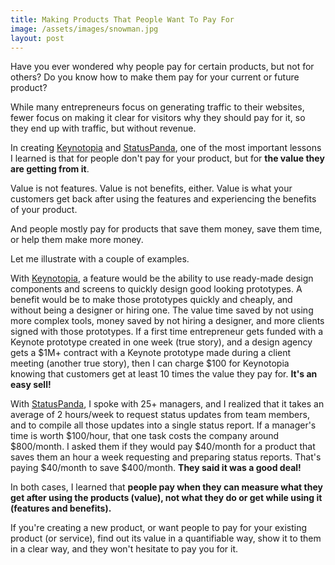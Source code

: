 ```yaml
---
title: Making Products That People Want To Pay For
image: /assets/images/snowman.jpg
layout: post
---
```


Have you ever wondered why people pay for certain products, but not for
others? Do you know how to make them pay for your current or future product?

While many entrepreneurs focus on generating traffic to their websites, fewer
focus on making it clear for visitors why they should pay for it, so they end
up with traffic, but without revenue.

In creating [Keynotopia](http://keynotopia.com) and
[StatusPanda](http://statuspanda.com), one of the most important lessons I
learned is that for people don't pay for your product, but for **the value
they are getting from it**.

Value is not features. Value is not benefits, either. Value is what your
customers get back after using the features and experiencing the benefits of
your product.

And people mostly pay for products that save them money, save them time, or
help them make more money.

Let me illustrate with a couple of examples.

With [Keynotopia](http://keynotopia.com), a feature would be the ability to
use ready-made design components and screens to quickly design good looking
prototypes. A benefit would be to make those prototypes quickly and cheaply,
and without being a designer or hiring one. The value time saved by not using
more complex tools, money saved by not hiring a designer, and more clients
signed with those prototypes. If a first time entrepreneur gets funded with a
Keynote prototype created in one week (true story), and a design agency gets a
$1M+ contract with a Keynote prototype made during a client meeting (another
true story), then I can charge $100 for Keynotopia knowing that customers get
at least 10 times the value they pay for. **It's an easy sell!**

With [StatusPanda](http://statuspanda.com), I spoke with 25+ managers, and I
realized that it takes an average of 2 hours/week to request status updates
from team members, and to compile all those updates into a single status
report. If a manager's time is worth $100/hour, that one task costs the
company around $800/month. I asked them if they would pay $40/month for a
product that saves them an hour a week requesting and preparing status
reports. That's paying $40/month to save $400/month. **They said it was a good
deal!**

In both cases, I learned that **people pay when they can measure what they get
after using the products (value), not what they do or get while using it
(features and benefits).**

If you're creating a new product, or want people to pay for your existing
product (or service), find out its value in a quantifiable way, show it to
them in a clear way, and they won't hesitate to pay you for it.
